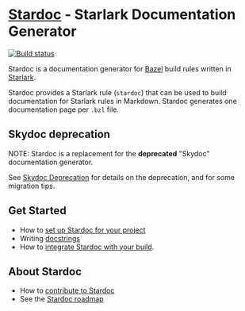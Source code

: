 # [Stardoc](https://skydoc.bazel.build) - Starlark Documentation Generator

[![Build status](https://badge.buildkite.com/c793ed98a3802393dba9813f524bfe28a87da2ab235df38c49.svg)](https://buildkite.com/bazel/skydoc-postsubmit)

Stardoc is a documentation generator for [Bazel](https://bazel.build) build rules
written in [Starlark](https://bazel.build/docs/skylark/index.html).

Stardoc provides a Starlark rule (`stardoc`) that can be used to build documentation
for Starlark rules in Markdown. Stardoc generates one documentation page per `.bzl` file.

## Skydoc deprecation

NOTE: Stardoc is a replacement for the **deprecated** "Skydoc" documentation generator.

See [Skydoc Deprecation](https://skydoc.bazel.build/docs/skydoc_deprecation.html) for
details on the deprecation, and for some migration tips.

## Get Started

* How to [set up Stardoc for your project](https://skydoc.bazel.build/docs/getting_started_stardoc.html)
* Writing [docstrings](https://skydoc.bazel.build/docs/writing_stardoc.html)
* How to [integrate Stardoc with your build](https://skydoc.bazel.build/docs/generating_stardoc.html).

## About Stardoc

* How to [contribute to Stardoc](https://skydoc.bazel.build/contributing.html)
* See the [Stardoc roadmap](https://skydoc.bazel.build/roadmap.html)




